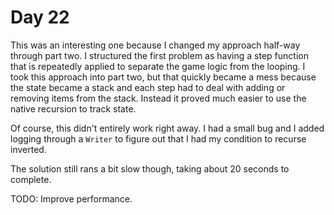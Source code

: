 # Day 22

This was an interesting one because I changed my approach half-way through part two.  I structured the first problem as having a step function that is repeatedly applied to separate the game logic from the looping.  I took this approach into part two, but that quickly became a mess because the state became a stack and each step had to deal with adding or removing items from the stack.  Instead it proved much easier to use the native recursion to track state.

Of course, this didn't entirely work right away.  I had a small bug and I added logging through a `Writer` to figure out that I had my condition to recurse inverted.

The solution still rans a bit slow though, taking about 20 seconds to complete.

TODO: Improve performance.